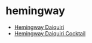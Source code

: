 # hemingway

 * [Hemingway Daiquiri](index/h/hemingway-daiquiri-235569.json)
 * [Hemingway Daiquiri Cocktail](index/h/hemingway-daiquiri-cocktail.json)
